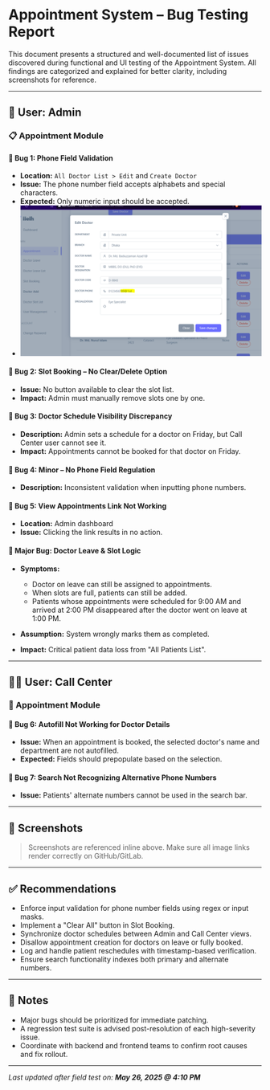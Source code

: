 <!--  Smart_Appointment_System Bug testing -->

# Appointment System – Bug Testing Report

This document presents a structured and well-documented list of issues discovered during functional and UI testing of the Appointment System. All findings are categorized and explained for better clarity, including screenshots for reference.

---

## 🔐 User: Admin

### 📋 Appointment Module

#### 🐞 Bug 1: Phone Field Validation

* **Location:** `All Doctor List > Edit` and `Create Doctor`
* **Issue:** The phone number field accepts alphabets and special characters.
* **Expected:** Only numeric input should be accepted.
* ![Bug Image](images/image1.png)

#### 🐞 Bug 2: Slot Booking – No Clear/Delete Option

* **Issue:** No button available to clear the slot list.
* **Impact:** Admin must manually remove slots one by one.

#### 🐞 Bug 3: Doctor Schedule Visibility Discrepancy

* **Description:** Admin sets a schedule for a doctor on Friday, but Call Center user cannot see it.
* **Impact:** Appointments cannot be booked for that doctor on Friday.

#### 🐞 Bug 4: Minor – No Phone Field Regulation

* **Description:** Inconsistent validation when inputting phone numbers.

#### 🐞 Bug 5: View Appointments Link Not Working

* **Location:** Admin dashboard
* **Issue:** Clicking the link results in no action.

#### 🐞 Major Bug: Doctor Leave & Slot Logic

* **Symptoms:**

  * Doctor on leave can still be assigned to appointments.
  * When slots are full, patients can still be added.
  * Patients whose appointments were scheduled for 9:00 AM and arrived at 2:00 PM disappeared after the doctor went on leave at 1:00 PM.
* **Assumption:** System wrongly marks them as completed.
* **Impact:** Critical patient data loss from "All Patients List".

---

## 🧑‍💼 User: Call Center

### 📅 Appointment Module

#### 🐞 Bug 6: Autofill Not Working for Doctor Details

* **Issue:** When an appointment is booked, the selected doctor's name and department are not autofilled.
* **Expected:** Fields should prepopulate based on the selection.

#### 🐞 Bug 7: Search Not Recognizing Alternative Phone Numbers

* **Issue:** Patients' alternate numbers cannot be used in the search bar.

---

## 📸 Screenshots

> Screenshots are referenced inline above. Make sure all image links render correctly on GitHub/GitLab.

---

## ✅ Recommendations

* Enforce input validation for phone number fields using regex or input masks.
* Implement a "Clear All" button in Slot Booking.
* Synchronize doctor schedules between Admin and Call Center views.
* Disallow appointment creation for doctors on leave or fully booked.
* Log and handle patient reschedules with timestamp-based verification.
* Ensure search functionality indexes both primary and alternate numbers.

---

## 📌 Notes

* Major bugs should be prioritized for immediate patching.
* A regression test suite is advised post-resolution of each high-severity issue.
* Coordinate with backend and frontend teams to confirm root causes and fix rollout.

---

*Last updated after field test on: **May 26, 2025 @ 4:10 PM***
